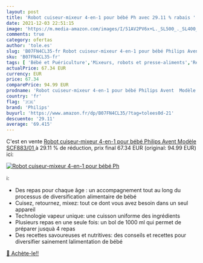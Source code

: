 ```yaml
---
layout: post
title: 'Robot cuiseur-mixeur 4-en-1 pour bébé Ph avec 29.11 % rabais '
date: 2021-12-03 22:51:15
image: 'https://m.media-amazon.com/images/I/51AV2PV6x+L._SL500_._SL400_.jpg'
comments: true
category: ofertas
author: 'tole.es'
slug: 'B07FN4CL35-fr Robot cuiseur-mixeur 4-en-1 pour bébé Philips Avent Modèle...'
sku: 'B07FN4CL35-fr'
tags: [ 'Bébé et Puériculture','Mixeurs, robots et presse-aliments','Repas de bébé','Robots','philips', ]
actualPrice: 67.34 EUR
currency: EUR
price: 67.34
comparePrice: 94.99 EUR
prodname: 'Robot cuiseur-mixeur 4-en-1 pour bébé Philips Avent  Modèle SCF883/01 '
country: 'fr'
flag: '🇫🇷'
brand: 'Philips'
buyurl: 'https://www.amazon.fr/dp/B07FN4CL35/?tag=tolees0d-21'
descuento: '29.11'
average: '69.415'
---
```


C'est en vente [Robot cuiseur-mixeur 4-en-1 pour bébé Philips Avent  Modèle SCF883/01 ](https://www.amazon.fr/dp/B07FN4CL35/?tag=tolees0d-21)  à  29.11 % de réduction, prix final  67.34 EUR (original: 94.99 EUR) ici:

[![Robot cuiseur-mixeur 4-en-1 pour bébé Ph](https://m.media-amazon.com/images/I/51AV2PV6x+L._SL500_._SL400_.jpg)](https://www.amazon.fr/dp/B07FN4CL35/?tag=tolees0d-21)

ℹ️:

- Des repas pour chaque âge : un accompagnement tout au long du processus de diversification alimentaire de bébé
- Cuisez, retournez, mixez: tout ce dont vous avez besoin dans un seul appareil
- Technologie vapeur unique: une cuisson uniforme des ingrédients
- Plusieurs repas en une seule fois: un bol de 1000 ml qui permet de préparer jusquà 4 repas
- Des recettes savoureuses et nutritives: des conseils et recettes pour diversifier sainement lalimentation de bébé

[🛒 Achète-le!!](https://www.amazon.fr/dp/B07FN4CL35/?tag=tolees0d-21)
